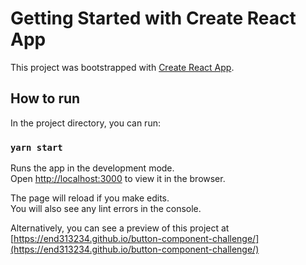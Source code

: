 # Getting Started with Create React App

This project was bootstrapped with [Create React App](https://github.com/facebook/create-react-app).

## How to run

In the project directory, you can run:

### `yarn start`

Runs the app in the development mode.\
Open [http://localhost:3000](http://localhost:3000) to view it in the browser.

The page will reload if you make edits.\
You will also see any lint errors in the console.

Alternatively, you can see a preview of this project at [https://end313234.github.io/button-component-challenge/](https://end313234.github.io/button-component-challenge/)